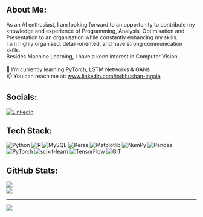 ## About Me:
As an AI enthusiast, I am looking forward to an opportunity to contribute my knowledge and experience of Programming, Analysis, Optimisation and Presentation to an organisation while constantly enhancing my skills.<br>I am highly organised, detail-oriented, and have strong communication skills.<br>Besides Machine Learning, I have a keen interest in Computer Vision.<br><br>🌱 I’m currently learning PyTorch, LSTM Networks & GANs<br>📫 You can reach me at: www.linkedin.com/in/bhushan-ingale<br>


## Socials:
[![LinkedIn](https://img.shields.io/badge/LinkedIn-%230077B5.svg?logo=linkedin&logoColor=white)](https://linkedin.com/in/bhushan-ingale) 

## Tech Stack:
![Python](https://img.shields.io/badge/python-3670A0?style=plastic&logo=python&logoColor=ffdd54) ![R](https://img.shields.io/badge/r-%23276DC3.svg?style=plastic&logo=r&logoColor=white) ![MySQL](https://img.shields.io/badge/mysql-%2300000f.svg?style=plastic&logo=mysql&logoColor=white) ![Keras](https://img.shields.io/badge/Keras-%23D00000.svg?style=plastic&logo=Keras&logoColor=white) ![Matplotlib](https://img.shields.io/badge/Matplotlib-%23ffffff.svg?style=plastic&logo=Matplotlib&logoColor=black) ![NumPy](https://img.shields.io/badge/numpy-%23013243.svg?style=plastic&logo=numpy&logoColor=white) ![Pandas](https://img.shields.io/badge/pandas-%23150458.svg?style=plastic&logo=pandas&logoColor=white) ![PyTorch](https://img.shields.io/badge/PyTorch-%23EE4C2C.svg?style=plastic&logo=PyTorch&logoColor=white) ![scikit-learn](https://img.shields.io/badge/scikit--learn-%23F7931E.svg?style=plastic&logo=scikit-learn&logoColor=white) ![TensorFlow](https://img.shields.io/badge/TensorFlow-%23FF6F00.svg?style=plastic&logo=TensorFlow&logoColor=white) ![GIT](https://img.shields.io/badge/Git-fc6d26?style=plastic&logo=git&logoColor=white)
## GitHub Stats:
![](https://github-readme-stats.vercel.app/api/top-langs/?username=bhushaningale&theme=dark&hide_border=false&include_all_commits=false&count_private=false&layout=compact)<br/>
![](https://github-readme-streak-stats.herokuapp.com/?user=bhushaningale&theme=dark&hide_border=false)

---
[![](https://visitcount.itsvg.in/api?id=bhushaningale&icon=0&color=0)](https://visitcount.itsvg.in)

<!-- Proudly created with GPRM ( https://gprm.itsvg.in ) -->
